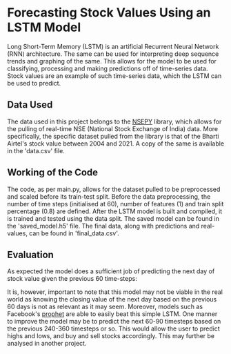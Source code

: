 # Forecasting Stock Values Using an LSTM Model
Long Short-Term Memory (LSTM) is an artificial Recurrent Neural Network (RNN) architecture. The same can be used for interpreting deep sequence trends and graphing of the same. This allows for the model to be used for classifying, processing and making predictions off of time-series data. Stock values are an example of such time-series data, which the LSTM can be used to predict. 
## Data Used
The data used in this project belongs to the [NSEPY](https://nsepy.xyz/) library, which allows for the pulling of real-time NSE (National Stock Exchange of India) data. More specifically, the specific dataset pulled from the library is that of the Bharti Airtel's stock value between 2004 and 2021. A copy of the same is available in the 'data.csv' file. 
## Working of the Code
The code, as per main.py, allows for the dataset pulled to be preprocessed and scaled before its train-test split. Before the data preprocessing, the number of time steps (initialised at 60), number of features (1) and train split percentage (0.8) are defined. After the LSTM model is built and compiled, it is trained and tested using the data split. The saved model can be found in the 'saved_model.h5' file. The final data, along with predictions and real-values, can be found in 'final_data.csv'. 
## Evaluation 
As expected the model does a sufficient job of predicting the next day of stock value given the previous 60 time-steps: 

It is, however, important to note that this model may not be viable in the real world as knowing the closing value of the next day based on the previous 60 days is not as relevant as it may seem. Moreover, models such as Facebook's [prophet](https://facebook.github.io/prophet/) are able to easily beat this simple LSTM. One manner to improve the model may be to predict the next 60-90 timesteps based on the previous 240-360 timesteps or so. This would allow the user to predict highs and lows, and buy and sell stocks accordingly. This may further be analysed in another project. 
